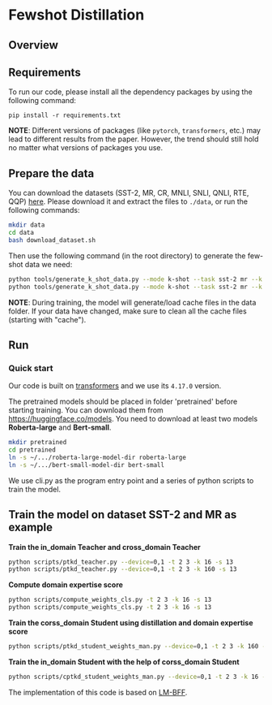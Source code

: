 # Fewshot Distillation

## Overview

## Requirements

To run our code, please install all the dependency packages by using the following command:

```
pip install -r requirements.txt
```

**NOTE**: Different versions of packages (like `pytorch`, `transformers`, etc.) may lead to different results from the paper. However, the trend should still hold no matter what versions of packages you use.

## Prepare the data

You can download the datasets (SST-2, MR, CR, MNLI, SNLI, QNLI, RTE, QQP) [here](https://atp-modelzoo-sh.oss-cn-shanghai.aliyuncs.com/release/datasets/glue_extra.tgz). Please download it and extract the files to `./data`, or run the following commands:

```bash
mkdir data
cd data
bash download_dataset.sh
```

Then use the following command (in the root directory) to generate the few-shot data we need:

```bash
python tools/generate_k_shot_data.py --mode k-shot --task sst-2 mr --k 16
python tools/generate_k_shot_data.py --mode k-shot --task sst-2 mr --k 160
```

**NOTE**: During training, the model will generate/load cache files in the data folder. If your data have changed, make sure to clean all the cache files (starting with "cache").

## Run

### Quick start
Our code is built on [transformers](https://github.com/huggingface/transformers) and we use its `4.17.0` version. 

The pretrained models should be placed in folder 'pretrained' before starting training. You can download them from https://huggingface.co/models. You need to download at least two models **Roberta-large** and **Bert-small**.

```bash
mkdir pretrained
cd pretrained
ln -s ~/.../roberta-large-model-dir roberta-large
ln -s ~/.../bert-small-model-dir bert-small
```

We use cli.py as the program entry point and a series of python scripts to train the model.

## Train the model on dataset SST-2 and MR as example
**Train the in_domain Teacher and cross_domain Teacher**
```bash
python scripts/ptkd_teacher.py --device=0,1 -t 2 3 -k 16 -s 13
python scripts/ptkd_teacher.py --device=0,1 -t 2 3 -k 160 -s 13
```

**Compute domain expertise score**
```bash
python scripts/compute_weights_cls.py -t 2 3 -k 16 -s 13
python scripts/compute_weights_cls.py -t 2 3 -k 16 -s 13
```

**Train the corss_domain Student using distillation and domain expertise score**
```bash
python scripts/ptkd_student_weights_man.py --device=0,1 -t 2 3 -k 160 -s 13
```
**Train the in_domain Student with the help of corss_domain Student**
```bash
python scripts/cptkd_student_weights_man.py --device=0,1 -t 2 3 -k 16 -s 13
```
The implementation of this code is based on [LM-BFF](https://github.com/princeton-nlp/LM-BFF).
